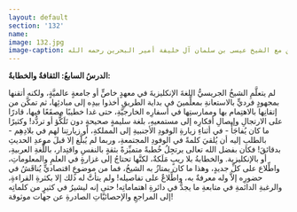 ```yaml
---
layout: default
section: '132'
name:
image: 132.jpg
image-caption: الجريسي في لقاء في البحرين مع الشيخ عيسى بن سلمان آل خليفة أمير البحرين رحمه الله
---
```

**الدرسُ السابعُ: الثقافةُ والخطابةُ:**

لم يتعلَّمِ الشيخُ الجريسيُّ اللغةَ الإنكليزيةَ في معهدٍ خاصٍّ أو جامعةٍ عالميَّةٍ، ولكنه أتقنها بمجهودٍ فرديٍّ بالاستعانةِ بمعلِّمينَ في بداية الطريقِ أخذوا بيدِه إلى مبادئِها، ثم تمكَّن من إتقانِها بالاهتِمام بها وممارستِها في أسفارِه الخارجيَّةِ، حتى غدا خطيبًا مِصقَعًا فيها، قادرًا على الارتجالِ وإيصالِ أفكارِه إلى مستمعيهِ، بلغة سليمةٍ صحيحةٍ دون تَلَكُّؤ أو تردُّد! وكثيرًا ما كان يُفاجَأُ - في أثناءِ زيارةِ الوفودِ الأجنبيةِ إلى المملكةِ، أو زيارتِنا لهم في بلادِهِم - بالطلبِ إليه أن يُلقيَ كلمةً في الوفودِ المجتمعةِ، وربما لم يُبلَّغ إلا قبلَ موعدِ الحديثِ بدقائقَ! فكان بفضل الله تعالى يرتجِلُ خُطبةً متميِّزةً بثقةٍ بالنفسِ واقتِدار، باللُّغةِ العربيةِ، أو بالإنكليزية. والخطابةُ بلا ريبٍ مَلَكةٌ، لكنَّها تحتاجُ إلى غزارةٍ في العلمِ والمعلوماتِ، واطِّلاع على كلِّ جديدٍ، وهذا ما كان يمتازُ به الشيخُ، فما من موضوعٍ اقتصاديٍّ يُناقَشُ في حضورِه إلاَّ وله معرفةٌ به، واطِّلاعٌ على تفاصيله! ولم يتأتَّ له ذلك إلا بكثرةِ القراءةِ، والرغبةِ الدائمةِ في متابعةِ ما يجدُّ في دائرةِ اهتماماتِه! حتى إنه ليشيرُ في كثيرٍ من كلماتِه إلى المراجعِ والإحصائيَّاتِ الصادرةِ عن جهات موثوقة!
